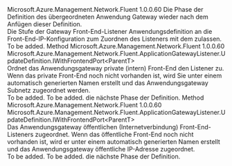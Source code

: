 <Type Name="IWithFrontend&lt;ParentT&gt;" FullName="Microsoft.Azure.Management.Network.Fluent.ApplicationGatewayListener.UpdateDefinition.IWithFrontend&lt;ParentT&gt;">
  <TypeSignature Language="C#" Value="public interface IWithFrontend&lt;ParentT&gt;" />
  <TypeSignature Language="ILAsm" Value=".class public interface auto ansi abstract IWithFrontend`1&lt;ParentT&gt;" />
  <TypeSignature Language="DocId" Value="T:Microsoft.Azure.Management.Network.Fluent.ApplicationGatewayListener.UpdateDefinition.IWithFrontend`1" />
  <TypeSignature Language="VB.NET" Value="Public Interface IWithFrontend(Of ParentT)" />
  <TypeSignature Language="F#" Value="type IWithFrontend&lt;'ParentT&gt; = interface" />
  <AssemblyInfo>
    <AssemblyName>Microsoft.Azure.Management.Network.Fluent</AssemblyName>
    <AssemblyVersion>1.0.0.60</AssemblyVersion>
  </AssemblyInfo>
  <TypeParameters>
    <TypeParameter Name="ParentT" />
  </TypeParameters>
  <Interfaces />
  <Docs>
    <typeparam name="ParentT">Die Phase der Definition des übergeordneten Anwendung Gateway wieder nach dem Anfügen dieser Definition.</typeparam>
    <summary>
            Die Stufe der Gateway Front-End-Listener Anwendungsdefinition an die Front-End-IP-Konfiguration zum Zuordnen des Listeners mit dem zulassen.
            </summary>
    <remarks>To be added.</remarks>
  </Docs>
  <Members>
    <Member MemberName="WithPrivateFrontend">
      <MemberSignature Language="C#" Value="public Microsoft.Azure.Management.Network.Fluent.ApplicationGatewayListener.UpdateDefinition.IWithFrontendPort&lt;ParentT&gt; WithPrivateFrontend ();" />
      <MemberSignature Language="ILAsm" Value=".method public hidebysig newslot virtual instance class Microsoft.Azure.Management.Network.Fluent.ApplicationGatewayListener.UpdateDefinition.IWithFrontendPort`1&lt;!ParentT&gt; WithPrivateFrontend() cil managed" />
      <MemberSignature Language="DocId" Value="M:Microsoft.Azure.Management.Network.Fluent.ApplicationGatewayListener.UpdateDefinition.IWithFrontend`1.WithPrivateFrontend" />
      <MemberSignature Language="VB.NET" Value="Public Function WithPrivateFrontend () As IWithFrontendPort(Of ParentT)" />
      <MemberSignature Language="F#" Value="abstract member WithPrivateFrontend : unit -&gt; Microsoft.Azure.Management.Network.Fluent.ApplicationGatewayListener.UpdateDefinition.IWithFrontendPort&lt;'ParentT&gt;" Usage="iWithFrontend.WithPrivateFrontend " />
      <MemberType>Method</MemberType>
      <AssemblyInfo>
        <AssemblyName>Microsoft.Azure.Management.Network.Fluent</AssemblyName>
        <AssemblyVersion>1.0.0.60</AssemblyVersion>
      </AssemblyInfo>
      <ReturnValue>
        <ReturnType>Microsoft.Azure.Management.Network.Fluent.ApplicationGatewayListener.UpdateDefinition.IWithFrontendPort&lt;ParentT&gt;</ReturnType>
      </ReturnValue>
      <Parameters />
      <Docs>
        <summary>
            Ordnet das Anwendungsgateway private (intern) Front-End den Listener zu.
            Wenn das private Front-End noch nicht vorhanden ist, wird Sie unter einem automatisch generierten Namen erstellt und das Anwendungsgateway Subnetz zugeordnet werden.
            </summary>
        <returns>To be added.</returns>
        <remarks>To be added.</remarks>
        <return>die nächste Phase der Definition.</return>
      </Docs>
    </Member>
    <Member MemberName="WithPublicFrontend">
      <MemberSignature Language="C#" Value="public Microsoft.Azure.Management.Network.Fluent.ApplicationGatewayListener.UpdateDefinition.IWithFrontendPort&lt;ParentT&gt; WithPublicFrontend ();" />
      <MemberSignature Language="ILAsm" Value=".method public hidebysig newslot virtual instance class Microsoft.Azure.Management.Network.Fluent.ApplicationGatewayListener.UpdateDefinition.IWithFrontendPort`1&lt;!ParentT&gt; WithPublicFrontend() cil managed" />
      <MemberSignature Language="DocId" Value="M:Microsoft.Azure.Management.Network.Fluent.ApplicationGatewayListener.UpdateDefinition.IWithFrontend`1.WithPublicFrontend" />
      <MemberSignature Language="VB.NET" Value="Public Function WithPublicFrontend () As IWithFrontendPort(Of ParentT)" />
      <MemberSignature Language="F#" Value="abstract member WithPublicFrontend : unit -&gt; Microsoft.Azure.Management.Network.Fluent.ApplicationGatewayListener.UpdateDefinition.IWithFrontendPort&lt;'ParentT&gt;" Usage="iWithFrontend.WithPublicFrontend " />
      <MemberType>Method</MemberType>
      <AssemblyInfo>
        <AssemblyName>Microsoft.Azure.Management.Network.Fluent</AssemblyName>
        <AssemblyVersion>1.0.0.60</AssemblyVersion>
      </AssemblyInfo>
      <ReturnValue>
        <ReturnType>Microsoft.Azure.Management.Network.Fluent.ApplicationGatewayListener.UpdateDefinition.IWithFrontendPort&lt;ParentT&gt;</ReturnType>
      </ReturnValue>
      <Parameters />
      <Docs>
        <summary>
            Das Anwendungsgateway öffentlichen (Internetverbindung) Front-End-Listeners zugeordnet.
            Wenn das öffentliche Front-End noch nicht vorhanden ist, wird er unter einem automatisch generierten Namen erstellt und das Anwendungsgateway öffentliche IP-Adresse zugeordnet.
            </summary>
        <returns>To be added.</returns>
        <remarks>To be added.</remarks>
        <return>die nächste Phase der Definition.</return>
      </Docs>
    </Member>
  </Members>
</Type>